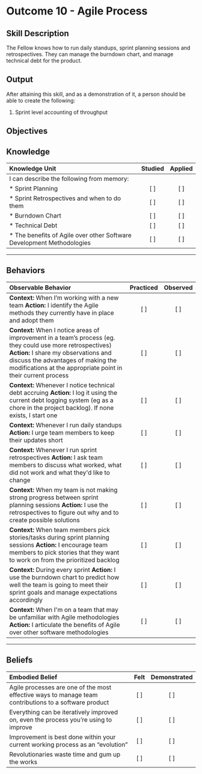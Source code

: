 # Outcome 10 - Agile Process

**Skill Description**
----------
The Fellow knows how to run daily standups, sprint planning sessions and retrospectives. They can manage the burndown chart, and manage technical debt for the product.

**Output**
----------
After attaining this skill, and as a demonstration of it, a person should be able to create the following:

1. Sprint level accounting of throughput


**Objectives**
----------
## **Knowledge**


| Knowledge Unit   |      Studied      | Applied |
|:-------------|:------------------:|:--------:|
| I can describe the following from memory: | | |
| * Sprint Planning | [ ] | [ ]  |
| * Sprint Retrospectives and when to do them     | [ ] | [ ]  |
| * Burndown Chart      | [ ] | [ ]  |
| * Technical Debt     | [ ] | [ ]  |
| * The benefits of Agile over other Software Development Methodologies    | [ ] | [ ]  |

----------


## **Behaviors**

| Observable Behavior   |      Practiced      | Observed |
|:-------------|:------------------:|:--------:|
| **Context:** When I’m working with a new team **Action:** I identify the Agile methods they currently have in place and adopt them | [ ] | [ ]  |
| **Context:** When I notice areas of improvement in a team’s process (eg. they could use more retrospectives) **Action:** I share my observations and discuss the advantages of making the modifications at the appropriate point in their current process |   [ ]   |   [ ]  |
| **Context:** Whenever I notice technical debt accruing **Action:** I log it using the current debt logging system (eg as a chore in the project backlog). If none exists, I start one | [ ] |    [ ] |
| **Context:** Whenever I run daily standups **Action:** I urge team members to keep their updates short | [ ] |    [ ] |
| **Context:** Whenever I run sprint retrospectives **Action:** I ask team members to discuss what worked, what did not work and what they'd like to change | [ ] |    [ ] |
| **Context:** When my team is not making strong progress between sprint planning sessions **Action:** I use the retrospectives to figure out why and to create possible solutions | [ ] |    [ ] |
| **Context:** When team members pick stories/tasks during sprint planning sessions **Action:** I encourage team members to pick stories that they want to work on from the prioritized backlog | [ ] |    [ ] |
| **Context:** During every sprint **Action:** I use the burndown chart to predict how well the team is going to meet their sprint goals and manage expectations accordingly  | [ ] |    [ ] |
| **Context:** When I'm on a team that may be unfamiliar with Agile methodologies **Action:** I articulate the benefits of Agile over other software methodologies  | [ ] |    [ ] |


----------


## **Beliefs**


| Embodied Belief   |      Felt      | Demonstrated |
|:-------------|:------------------:|:--------:|
| Agile processes are one of the most effective ways to manage team contributions to a software product | [ ] | [ ]  |
| Everything can be iteratively improved on, even the process you’re using to improve  | [ ] | [ ]  |
| Improvement is best done within your current working process as an “evolution”   | [ ] | [ ]  |
| Revolutionaries waste time and gum up the works  | [ ] | [ ]  |
